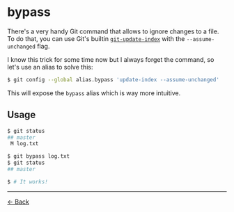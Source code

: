 [back]: https://github.com/rafaelrinaldi/til/tree/master/git
[git-update-index]: https://www.kernel.org/pub/software/scm/git/docs/git-update-index.html

# bypass

There's a very handy Git command that allows to ignore changes to a file. To do that, you can use Git's builtin [`git-update-index`][git-update-index] with the `--assume-unchanged` flag.

I know this trick for some time now but I always forget the command, so let's use an alias to solve this:

```sh
$ git config --global alias.bypass 'update-index --assume-unchanged'
```

This will expose the `bypass` alias which is way more intuitive.

## Usage

```sh
$ git status
## master
 M log.txt

$ git bypass log.txt
$ git status
## master

$ # It works!
```

---

[← Back][back]
